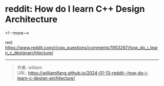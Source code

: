 # reddit: How do I learn C&#43;&#43; Design Architecture




&lt;!--more--&gt;


red: https://www.reddit.com/r/cpp_questions/comments/1953267/how_do_i_learn_c_designarchitecture/


---

> 作者: william  
> URL: https://williamlfang.github.io/2024-01-13-reddit--how-do-i-learn-c-design-architecture/  

